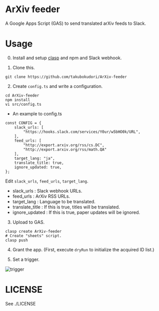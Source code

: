 # ArXiv feeder

A Google Apps Script (GAS) to send translated arXiv feeds to Slack.

# Usage

0. Install and setup [clasp](https://github.com/google/clasp) and npm and Slack webhook.

1. Clone this.

```
git clone https://github.com/takubokudori/ArXiv-feeder
```

2. Create `config.ts` and write a configuration.

```
cd ArXiv-feeder
npm install
vi src/config.ts
```

* An example to config.ts

```
const CONFIG = {
    slack_urls: [
        "https://hooks.slack.com/services/Y0ur/w5bHO0k/URL",
    ],
    feed_urls: [
        "http://export.arxiv.org/rss/cs.DC",
        "http://export.arxiv.org/rss/math.QA"
    ],
    target_lang: "ja",
    translate_title: true,
    ignore_updated: true,
};
```

Edit `slack_urls`, `feed_urls`, `target_lang`.

- slack_urls : Slack webhook URLs.
- feed_urls : ArXiv RSS URLs.
- target_lang : Language to be translated.
- translate_title : If this is true, titles will be translated.
- ignore_updated : If this is true, paper updates will be ignored.

3. Upload to GAS.

```
clasp create ArXiv-feeder
# Create "sheets" script.
clasp push
```

4. Grant the app. (First, execute `dryRun` to initialize the acquired ID list.)

5. Set a trigger.

![trigger](https://user-images.githubusercontent.com/16149911/113476401-4951fa00-94b6-11eb-8548-126c409b0425.PNG)

# LICENSE

See ./LICENSE

